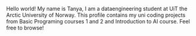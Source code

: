 Hello world! 
My name is Tanya, 
I am a dataengineering student at UiT the Arctic University of Norway.
This profile contains my uni coding projects from Basic Programing courses 1 and 2 and Introduction to AI course.
Feel free to browse!


